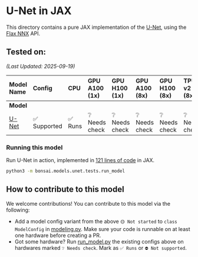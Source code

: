 # U-Net in JAX

This directory contains a pure JAX implementation of the [U-Net](https://arxiv.org/abs/1505.04597), using the [Flax NNX](https://flax.readthedocs.io/en/v0.8.3/experimental/nnx/index.html) API.


## Tested on:  
*(Last Updated: 2025-09-19)*

 

| Model Name | Config | CPU | GPU A100 (1x) | GPU H100 (1x) | GPU A100 (8x) | GPU H100 (8x) | TPU v2 (8x) | TPU v5e (1x) |
| :--- | :--- | :--- | :--- | :--- | :--- | :--- | :--- | :--- |
| **Model** | | | | | | | | |
| [U-Net](https://arxiv.org/abs/1505.04597) | ✅ Supported | ✅ Runs | ❔ Needs check | ❔ Needs check | ❔ Needs check | ❔ Needs check |❔ Needs check | ❔ Needs check |


### Running this model

Run U-Net in action, implemented in [121 lines of code](modeling.py) in JAX.

```sh
python3 -m bonsai.models.unet.tests.run_model
```


## How to contribute to this model

We welcome contributions! You can contribute to this model via the following:
* Add a model config variant from the above `🟡 Not started` to `class ModelConfig` in [modeling.py](modeling.py). Make sure your code is runnable on at least one hardware before creating a PR.
* Got some hardware? Run [run_model.py](tests/run_model.py) the existing configs above on hardwares marked `❔ Needs check`. Mark as `✅ Runs` or `⛔️ Not supported`.
